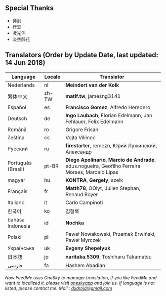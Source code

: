 ## Special Thanks
- 诗剑
- 行亘
- 凌光伟
- 淡空醉花

## Translators (Order by Update Date, last updated: 14 Jun 2018)
|Language   |Locale   |Translator|
|---        |---      |---|
|Nederlands |nl       |**Meindert van der Kolk**| 
|繁体中文   |zh-TW    |**matif.tw**, jamesng3141| 
|Español    |es       |**Francisco Gomez**, Alfredo Heredero| 
|Deutsch    |de       |**Ingo Laubach**, Florian Edelmann, Jan Fehlauer, Felix Edelmann| 
|Română     |ro       |Grigore Frisan| 
|čeština    |cs       |Vojta Vilímec| 
|Pусский    |ru       |**firestarter**, remezn, Юрий Лужинский, Александр| 
|Português (Brasil) |pt-BR    |**Diego Apolinario**, **Marcio de Andrade**, edus.nogueira, Geofilho Ferreira Moraes, Marcelo Lipas| 
|magyar     |hu       |**KONTRA**, **Gergely**, szelk| 
|Français   |fr       |**Matth78**, OOlyt, Julien Stephan, Renaud Boyer| 
|Italiano   |it       |Carlo Campinoti| 
|한국어      |ko      |김형록|
|bahasa Indonesia |id       |**Nochka**| 
|Polski     |pl       |Paweł Nowakowski, Przemek Erwiński, Paweł Myrczek| 
|Українська |uk       |**Evgeny Shepelyuk**| 
|日本語     |jp       |**naritaka.5309**, Toshiharu Takamatsu| 
|فارسی      |fa       |Hashem Abadian| 

*Now FeedMe uses OneSky to manager translation, if you like FeedMe and want to localized it, please visit <a href="https://oszvg1n.oneskyapp.com/collaboration/project/32907">oneskyapp</a> and join us. If language is not listed, please contact me. Mail : dxdroid@gmail.com*
